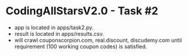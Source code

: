# CodingAllStarsV2.0 - Task #2
- app is located in apps/task2.py.  
- result is located in apps/results.csv.   
- will crawl couponscorpion.com, real.discount, discudemy.com until requirement (100 working coupon codes) is satisfied.
